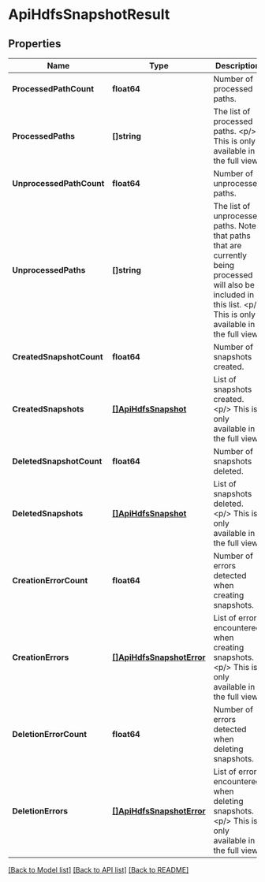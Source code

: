 # ApiHdfsSnapshotResult

## Properties
Name | Type | Description | Notes
------------ | ------------- | ------------- | -------------
**ProcessedPathCount** | **float64** | Number of processed paths. | [optional] [default to null]
**ProcessedPaths** | **[]string** | The list of processed paths. &lt;p/&gt; This is only available in the full view. | [optional] [default to null]
**UnprocessedPathCount** | **float64** | Number of unprocessed paths. | [optional] [default to null]
**UnprocessedPaths** | **[]string** | The list of unprocessed paths. Note that paths that are currently being processed will also be included in this list. &lt;p/&gt; This is only available in the full view. | [optional] [default to null]
**CreatedSnapshotCount** | **float64** | Number of snapshots created. | [optional] [default to null]
**CreatedSnapshots** | [**[]ApiHdfsSnapshot**](ApiHdfsSnapshot.md) | List of snapshots created. &lt;p/&gt; This is only available in the full view. | [optional] [default to null]
**DeletedSnapshotCount** | **float64** | Number of snapshots deleted. | [optional] [default to null]
**DeletedSnapshots** | [**[]ApiHdfsSnapshot**](ApiHdfsSnapshot.md) | List of snapshots deleted. &lt;p/&gt; This is only available in the full view. | [optional] [default to null]
**CreationErrorCount** | **float64** | Number of errors detected when creating snapshots. | [optional] [default to null]
**CreationErrors** | [**[]ApiHdfsSnapshotError**](ApiHdfsSnapshotError.md) | List of errors encountered when creating snapshots. &lt;p/&gt; This is only available in the full view. | [optional] [default to null]
**DeletionErrorCount** | **float64** | Number of errors detected when deleting snapshots. | [optional] [default to null]
**DeletionErrors** | [**[]ApiHdfsSnapshotError**](ApiHdfsSnapshotError.md) | List of errors encountered when deleting snapshots. &lt;p/&gt; This is only available in the full view. | [optional] [default to null]

[[Back to Model list]](../README.md#documentation-for-models) [[Back to API list]](../README.md#documentation-for-api-endpoints) [[Back to README]](../README.md)

